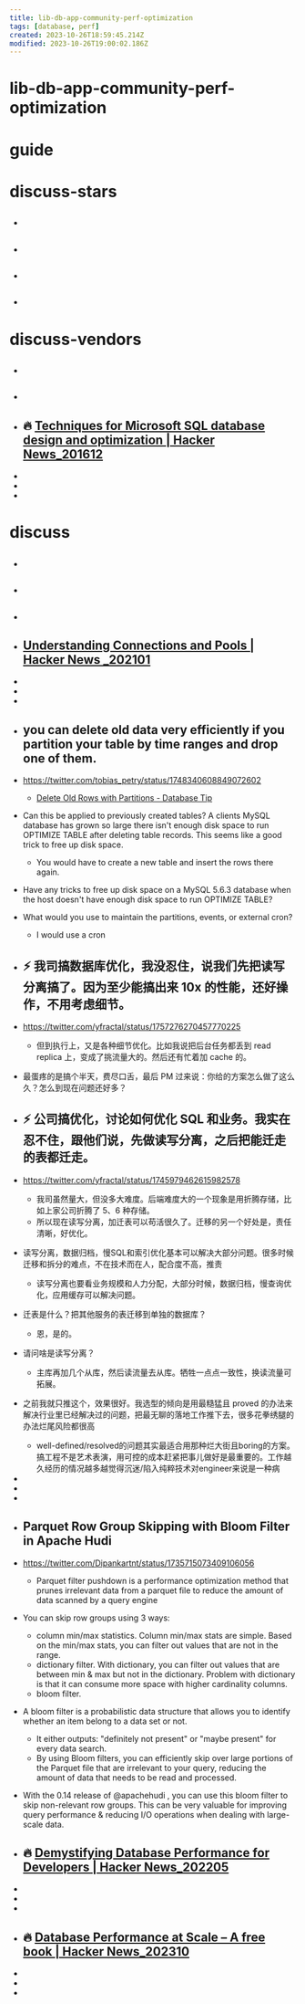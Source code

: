 ```yaml
---
title: lib-db-app-community-perf-optimization
tags: [database, perf]
created: 2023-10-26T18:59:45.214Z
modified: 2023-10-26T19:00:02.186Z
---
```


# lib-db-app-community-perf-optimization

# guide

# discuss-stars
- ## 

- ## 

- ## 

- ## 
# discuss-vendors
- ## 

- ## 

- ## 🔥 [Techniques for Microsoft SQL database design and optimization | Hacker News_201612](https://news.ycombinator.com/item?id=13277061)
- 
- 
- 

# discuss
- ## 

- ## 

- ## 

- ## [Understanding Connections and Pools | Hacker News _202101](https://news.ycombinator.com/item?id=25644656)
- 
- 
- 

- ## you can delete old data very efficiently if you partition your table by time ranges and drop one of them.
- https://twitter.com/tobias_petry/status/1748340608849072602
  - [Delete Old Rows with Partitions - Database Tip](https://sqlfordevs.com/partition-delete-old-rows)
- Can this be applied to previously created tables?  A clients MySQL database has grown so large there isn't enough disk space to run OPTIMIZE TABLE after deleting table records.  This seems like a good trick to free up disk space.
  - You would have to create a new table and insert the rows there again.
- Have any tricks to free up disk space on a MySQL 5.6.3 database when the host doesn't have enough disk space to run OPTIMIZE TABLE?

- What would you use to maintain the partitions, events, or external cron?
  - I would use a cron

- ## ⚡️ 我司搞数据库优化，我没忍住，说我们先把读写分离搞了。因为至少能搞出来 10x 的性能，还好操作，不用考虑细节。
- https://twitter.com/yfractal/status/1757276270457770225
  - 但到执行上，又是各种细节优化。比如我说把后台任务都丢到 read replica 上，变成了挑流量大的。然后还有忙着加 cache 的。

- 最蛋疼的是搞个半天，费尽口舌，最后 PM 过来说：你给的方案怎么做了这么久？怎么到现在问题还好多？

- ## ⚡️ 公司搞优化，讨论如何优化 SQL 和业务。我实在忍不住，跟他们说，先做读写分离，之后把能迁走的表都迁走。
- https://twitter.com/yfractal/status/1745979462615982578
  - 我司虽然量大，但没多大难度。后端难度大的一个现象是用折腾存储，比如上家公司折腾了 5、6 种存储。
  - 所以现在读写分离，加迁表可以苟活很久了。迁移的另一个好处是，责任清晰，好优化。

- 读写分离，数据归档，慢SQL和索引优化基本可以解决大部分问题。很多时候迁移和拆分的难点，不在技术而在人，配合度不高，推责
  - 读写分离也要看业务规模和人力分配，大部分时候，数据归档，慢查询优化，应用缓存可以解决问题。

- 迁表是什么？把其他服务的表迁移到单独的数据库？
  - 恩，是的。

- 请问啥是读写分离？
  - 主库再加几个从库，然后读流量去从库。牺牲一点点一致性，换读流量可拓展。

- 之前我就只推这个，效果很好。我选型的倾向是用最糙猛且 proved 的办法来解决行业里已经解决过的问题，把最无聊的落地工作推下去，很多花拳绣腿的办法烂尾风险都很高
  - well-defined/resolved的问题其实最适合用那种烂大街且boring的方案。搞工程不是艺术表演，用可控的成本赶紧把事儿做好是最重要的。工作越久经历的情况越多越觉得沉迷/陷入纯粹技术对engineer来说是一种病

- 
- 
- 

- ## Parquet Row Group Skipping with Bloom Filter in Apache Hudi 
- https://twitter.com/Dipankartnt/status/1735715073409106056
  - Parquet filter pushdown is a performance optimization method that prunes irrelevant data from a parquet file to reduce the amount of data scanned by a query engine

- You can skip row groups using 3 ways:
  - column min/max statistics. Column min/max stats are simple. Based on the min/max stats, you can filter out values that are not in the range.
  - dictionary filter. With dictionary, you can filter out values that are between min & max but not in the dictionary. Problem with dictionary is that it can consume more space with higher cardinality columns.
  - bloom filter. 
- A bloom filter is a probabilistic data structure that allows you to identify whether an item belong to a data set or not. 
  - It either outputs: "definitely not present" or "maybe present" for every data search.
  - By using Bloom filters, you can efficiently skip over large portions of the Parquet file that are irrelevant to your query, reducing the amount of data that needs to be read and processed.
- With the 0.14 release of @apachehudi , you can use this bloom filter to skip non-relevant row groups. This can be very valuable for improving query performance & reducing I/O operations when dealing with large-scale data.

- ## 🔥 [Demystifying Database Performance for Developers | Hacker News_202205](https://news.ycombinator.com/item?id=31287442)
- 
- 
- 

- ## 🔥 [Database Performance at Scale – A free book | Hacker News_202310](https://news.ycombinator.com/item?id=37778069)
- 
- 
- 
